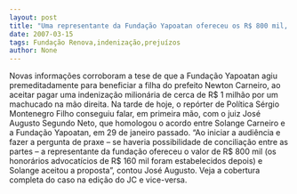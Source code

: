 ```yaml
---
layout: post
title: "Uma representante da Fundação Yapoatan ofereceu os R$ 800 mil, diz juiz que julgou indenização milionária"
date: 2007-03-15
tags: Fundação Renova,indenização,prejuízos
author: None
---
```

Novas informações corroboram a tese de que a Fundação Yapoatan agiu premeditadamente para beneficiar a filha do prefeito Newton Carneiro, ao aceitar pagar uma indenização milionária de cerca de R$ 1 milhão por um machucado na mão direita.
Na tarde de hoje, o repórter de Política Sérgio Montenegro Filho conseguiu falar, em primeira mão, com o juiz José Augusto Segundo Neto, que homologou o acordo entre Solange Carneiro e a Fundação Yapoatan, em 29 de janeiro passado.
“Ao iniciar a audiência e fazer a pergunta de praxe – se haveria possibilidade de conciliação entre as partes – a representante da fundação ofereceu o valor de R$ 800 mil (os honorários advocatícios de R$ 160 mil foram estabelecidos depois) e Solange aceitou a proposta”, contou José Augusto.
Veja a cobertura completa do caso na edição do JC e vice-versa. 